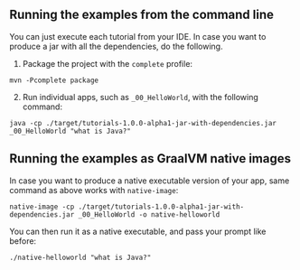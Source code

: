 ## Running the examples from the command line

You can just execute each tutorial from your IDE. In case you want to produce a jar with all the dependencies, do the following.

1. Package the project with the `complete` profile:

```shell
mvn -Pcomplete package
```
2. Run individual apps, such as `_00_HelloWorld`, with the following command:

```shell
java -cp ./target/tutorials-1.0.0-alpha1-jar-with-dependencies.jar _00_HelloWorld "what is Java?"
```

## Running the examples as GraalVM native images

In case you want to produce a native executable version of your app, same command as above works with `native-image`:

```shell
native-image -cp ./target/tutorials-1.0.0-alpha1-jar-with-dependencies.jar _00_HelloWorld -o native-helloworld

```

You can then run it as a native executable, and pass your prompt like before:

```shell
./native-helloworld "what is Java?"
```